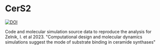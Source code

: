 # CerS2

[![DOI](https://zenodo.org/badge/DOI/10.5281/zenodo.7608937.svg)](https://doi.org/10.5281/zenodo.7608937)


Code and molecular simulation source data to reproduce the analysis for Zelnik, I. et al 2023. "Computational design and molecular dynamics simulations suggest the mode of substrate binding in ceramide synthases"

